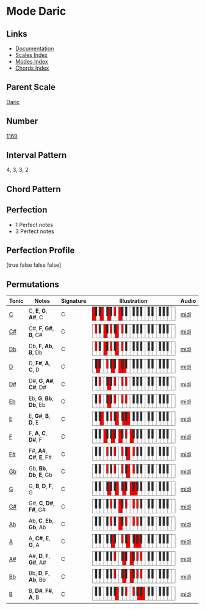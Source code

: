 # Mode Daric

## Links

- [Documentation](README.md)
- [Scales Index](Scales.md)
- [Modes Index](Modes.md)
- [Chords Index](Chords.md)

## Parent Scale

[Daric](ScaleDaric.md)

## Number

[1169](https://ianring.com/musictheory/scales/1169)

## Interval Pattern

4, 3, 3, 2

## Chord Pattern



## Perfection

- 1 Perfect notes
- 3 Perfect notes

## Perfection Profile

[true false false false]

## Permutations

| Tonic | Notes | Signature | Illustration | Audio |
|-------|-------|-----------|--------------|-------|
| [C](ModeCNaturalDaric.md) | C, **E**, **G**, **A#**, C | C | ![CNaturalDaric](ModeCNaturalDaric.png) | [midi](https://github.com/edipermadi/music/blob/main/docs/ModeCNaturalDaric.mid?raw=true) |
| [C#](ModeCSharpDaric.md) | C#, **F**, **G#**, **B**, C# | C | ![CSharpDaric](ModeCSharpDaric.png) | [midi](https://github.com/edipermadi/music/blob/main/docs/ModeCSharpDaric.mid?raw=true) |
| [Db](ModeDFlatDaric.md) | Db, **F**, **Ab**, **B**, Db | C | ![DFlatDaric](ModeDFlatDaric.png) | [midi](https://github.com/edipermadi/music/blob/main/docs/ModeDFlatDaric.mid?raw=true) |
| [D](ModeDNaturalDaric.md) | D, **F#**, **A**, **C**, D | C | ![DNaturalDaric](ModeDNaturalDaric.png) | [midi](https://github.com/edipermadi/music/blob/main/docs/ModeDNaturalDaric.mid?raw=true) |
| [D#](ModeDSharpDaric.md) | D#, **G**, **A#**, **C#**, D# | C | ![DSharpDaric](ModeDSharpDaric.png) | [midi](https://github.com/edipermadi/music/blob/main/docs/ModeDSharpDaric.mid?raw=true) |
| [Eb](ModeEFlatDaric.md) | Eb, **G**, **Bb**, **Db**, Eb | C | ![EFlatDaric](ModeEFlatDaric.png) | [midi](https://github.com/edipermadi/music/blob/main/docs/ModeEFlatDaric.mid?raw=true) |
| [E](ModeENaturalDaric.md) | E, **G#**, **B**, **D**, E | C | ![ENaturalDaric](ModeENaturalDaric.png) | [midi](https://github.com/edipermadi/music/blob/main/docs/ModeENaturalDaric.mid?raw=true) |
| [F](ModeFNaturalDaric.md) | F, **A**, **C**, **D#**, F | C | ![FNaturalDaric](ModeFNaturalDaric.png) | [midi](https://github.com/edipermadi/music/blob/main/docs/ModeFNaturalDaric.mid?raw=true) |
| [F#](ModeFSharpDaric.md) | F#, **A#**, **C#**, **E**, F# | C | ![FSharpDaric](ModeFSharpDaric.png) | [midi](https://github.com/edipermadi/music/blob/main/docs/ModeFSharpDaric.mid?raw=true) |
| [Gb](ModeGFlatDaric.md) | Gb, **Bb**, **Db**, **E**, Gb | C | ![GFlatDaric](ModeGFlatDaric.png) | [midi](https://github.com/edipermadi/music/blob/main/docs/ModeGFlatDaric.mid?raw=true) |
| [G](ModeGNaturalDaric.md) | G, **B**, **D**, **F**, G | C | ![GNaturalDaric](ModeGNaturalDaric.png) | [midi](https://github.com/edipermadi/music/blob/main/docs/ModeGNaturalDaric.mid?raw=true) |
| [G#](ModeGSharpDaric.md) | G#, **C**, **D#**, **F#**, G# | C | ![GSharpDaric](ModeGSharpDaric.png) | [midi](https://github.com/edipermadi/music/blob/main/docs/ModeGSharpDaric.mid?raw=true) |
| [Ab](ModeAFlatDaric.md) | Ab, **C**, **Eb**, **Gb**, Ab | C | ![AFlatDaric](ModeAFlatDaric.png) | [midi](https://github.com/edipermadi/music/blob/main/docs/ModeAFlatDaric.mid?raw=true) |
| [A](ModeANaturalDaric.md) | A, **C#**, **E**, **G**, A | C | ![ANaturalDaric](ModeANaturalDaric.png) | [midi](https://github.com/edipermadi/music/blob/main/docs/ModeANaturalDaric.mid?raw=true) |
| [A#](ModeASharpDaric.md) | A#, **D**, **F**, **G#**, A# | C | ![ASharpDaric](ModeASharpDaric.png) | [midi](https://github.com/edipermadi/music/blob/main/docs/ModeASharpDaric.mid?raw=true) |
| [Bb](ModeBFlatDaric.md) | Bb, **D**, **F**, **Ab**, Bb | C | ![BFlatDaric](ModeBFlatDaric.png) | [midi](https://github.com/edipermadi/music/blob/main/docs/ModeBFlatDaric.mid?raw=true) |
| [B](ModeBNaturalDaric.md) | B, **D#**, **F#**, **A**, B | C | ![BNaturalDaric](ModeBNaturalDaric.png) | [midi](https://github.com/edipermadi/music/blob/main/docs/ModeBNaturalDaric.mid?raw=true) |
